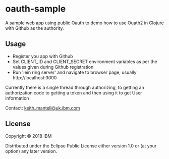 # oauth-sample

A sample web app using public Oauth to demo how to use Ouath2 in Clojure with Github as the authority.

## Usage

- Register you app with Github
- Set CLIENT_ID and CLIENT_SECRET environment variables as per the values given during Github registration
- Run 'lein ring server' and navigate to browser page, usually http://localhost:3000

Currently there is a single thread through authorizing, to getting
an authorization code to getting a token and then using it to get User information

Contact: keith_mantell@uk.ibm.com

## License

Copyright © 2018 IBM

Distributed under the Eclipse Public License either version 1.0 or (at
your option) any later version.
